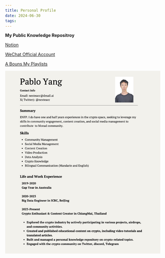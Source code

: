 ```yaml
---
title: Personal Profile
date: 2024-06-30
tags:
---
```




**My Public Knowledge Repositroy**

[Notion](https://nexteacc.notion.site/NoChoice-b4de4ce0bbda4a36a5d4e92e2a376b3a)

[WeChat Official Account](https://mp.weixin.qq.com/s/zwk27SNine4EFZSPnHOKLg)

[A Bouns My Playlists](https://mp.weixin.qq.com/mp/appmsgalbum?__biz=MzkzMjE3NTg5Ng==&action=getalbum&album_id=1606501707927044097&scene=173&subscene=&sessionid=svr_fba7005d73e&enterid=1713093113&from_msgid=2247484281&from_itemidx=1&count=3&nolastread=1#wechat_redirect)

![resume](../images/resume.jpg)